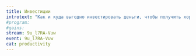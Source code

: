 ```yaml
---
title: Инвестиции
introtext: "Как и куда выгодно инвестировать деньги, чтобы получить хороший доход?"
#program:
#gains: 
stream: 9u_l7RA-Vuw
event: 9u_l7RA-Vuw
cat: productivity
---
```

